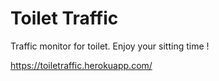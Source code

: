 # Toilet Traffic
Traffic monitor for toilet.
Enjoy your sitting time !

https://toiletraffic.herokuapp.com/